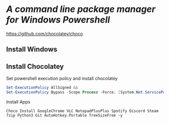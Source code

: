 # *A command line package manager for Windows Powershell*
https://github.com/chocolatey/choco
## Install Windows
## Install Chocolatey
Set powershell execution policy and install chocolatey
```powershell
Set-ExecutionPolicy AllSigned &&
Set-ExecutionPolicy Bypass -Scope Process -Force; [System.Net.ServicePointManager]::SecurityProtocol = [System.Net.ServicePointManager]::SecurityProtocol -bor 3072; iex ((New-Object System.Net.WebClient).DownloadString('https://community.chocolatey.org/install.ps1'))
```
Install Apps
```
Choco Install GoogleChrome VLC NotepadPlusPlus Spotify Discord Steam 7zip Python3 Git AutoHotkey.Portable TreeSizeFree -y
```
